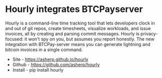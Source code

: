 # Hourly integrates BTCPayserver

Hourly is a command-line time tracking tool that lets developers clock in and out of git repos, create timesheets, visualize workloads, and issue invoices, all by creating and parsing commit messages. Hourly is privacy-focused: it won't spy on you, but assumes you report honestly. The new integration with BTCPay-server means you can generate lightning and bitcoin invoices in a single command.

* Site - https://asherp.github.io/hourly
* Github - https://github.com/asherp/hourly
* Install - pip install hourly
